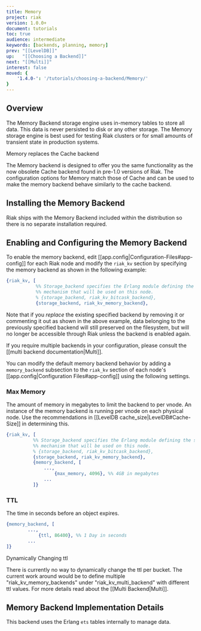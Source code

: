 ```yaml
---
title: Memory
project: riak
version: 1.0.0+
document: tutorials
toc: true
audience: intermediate
keywords: [backends, planning, memory]
prev: "[[LevelDB]]"
up:   "[[Choosing a Backend]]"
next: "[[Multi]]"
interest: false
moved: {
    '1.4.0-': '/tutorials/choosing-a-backend/Memory/'
}
---
```


## Overview

The Memory Backend storage engine uses in-memory tables to store all data.
This data is never persisted to disk or any other storage.  The Memory storage
engine is best used for testing Riak clusters or for small amounts of transient
state in production systems.

<div class="note"><div class="title">Memory replaces the Cache backend</div>
<p>The Memory backend is designed to offer you the same functionality as the now
obsolete Cache backend found in pre-1.0 versions of Riak.  The configuration
options for Memory match those of Cache and can be used to make the memory
backend behave similarly to the cache backend.</p>
</div>

## Installing the Memory Backend

Riak ships with the Memory Backend included within the distribution so there is
no separate installation required.

## Enabling and Configuring the Memory Backend

To enable the memory backend, edit
[[app.config|Configuration-Files#app-config]] for each Riak node and modify
the `riak_kv` section by specifying the memory backend as shown in the
following example:

```erlang
{riak_kv, [
           %% Storage_backend specifies the Erlang module defining the storage
           %% mechanism that will be used on this node.
           % {storage_backend, riak_kv_bitcask_backend},
           {storage_backend, riak_kv_memory_backend},

```

Note that if you *replace* the existing specified backend by removing it or
commenting it out as shown in the above example, data belonging to the
previously specified backend will still preserved on the filesystem, but will
no longer be accessible through Riak unless the backend is enabled again.

If you require multiple backends in your configuration, please consult the
[[multi backend documentation|Multi]].

You can modify the default memory backend behavior by adding a
`memory_backend` subsection to the `riak_kv` section of each node's
[[app.config|Configuration Files#app-config]] using the following settings.

### Max Memory

  The amount of memory in megabytes to limit the backend to per vnode. An instance
  of the memory backend is running per vnode on each physical node. Use the
  recommendations in [[LevelDB cache_size|LevelDB#Cache-Size]] in determining this.

```erlang
{riak_kv, [
          %% Storage_backend specifies the Erlang module defining the storage
          %% mechanism that will be used on this node.
          % {storage_backend, riak_kv_bitcask_backend},
          {storage_backend, riak_kv_memory_backend},
          {memory_backend, [
              ...,
                  {max_memory, 4096}, %% 4GB in megabytes
              ...
          ]}
```


### TTL

  The time in seconds before an object expires.

```erlang
{memory_backend, [
        ...,
            {ttl, 86400}, %% 1 Day in seconds
        ...
]}
```

<div class="note"><div class="title">Dynamically Changing ttl</div>
<p>There is currently no way to dynamically change the ttl per bucket. The
current work around would be to define multiple "riak_kv_memory_backends" under
"riak_kv_multi_backend" with different ttl values. For more details read about
the [[Multi Backend|Multi]].</p>
</div>

## Memory Backend Implementation Details

This backend uses the Erlang `ets` tables internally to manage data.
